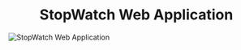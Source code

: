 <h1 align="center">StopWatch Web Application</h1>
 <img src="https://github.com/Viraj-prodigy-Task/Prodigy-WD-02/blob/main/Stop%20Watch.png" alt="StopWatch Web Application">
